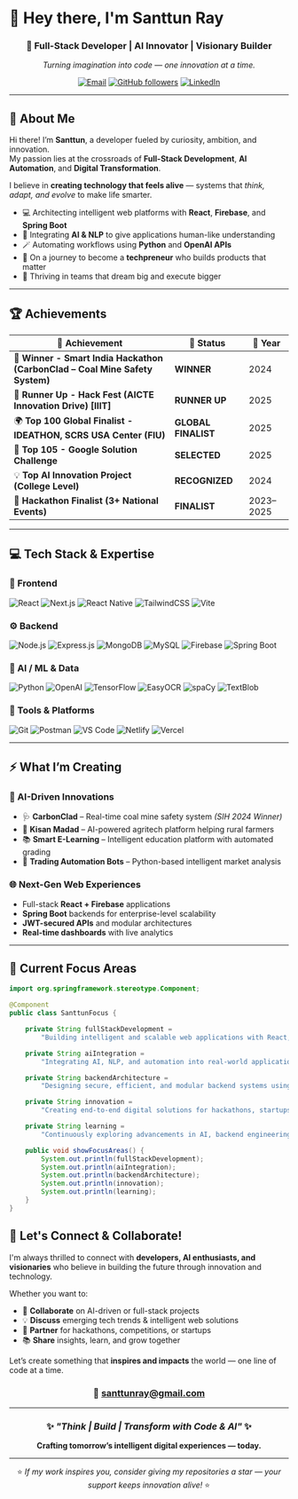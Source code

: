 # 👋 Hey there, I'm **Santtun Ray**  

<div align="center">

### 🚀 Full-Stack Developer | AI Innovator | Visionary Builder  

*Turning imagination into code — one innovation at a time.*  

[![Email](https://img.shields.io/badge/Email-santtunray%40gmail.com-red?style=flat-square&logo=gmail&logoColor=white)](mailto:santtunray@gmail.com)
[![GitHub followers](https://img.shields.io/github/followers/santtun1?label=Follow&style=flat-square&logo=github)](https://github.com/santtun1)
[![LinkedIn](https://img.shields.io/badge/LinkedIn-Santtun_Ray-blue?style=flat-square&logo=linkedin&logoColor=white)](https://linkedin.com/in/santtun-ray-9bb121289)

</div>

---

## 🧭 About Me  

Hi there! I’m **Santtun**, a developer fueled by curiosity, ambition, and innovation.  
My passion lies at the crossroads of **Full-Stack Development**, **AI Automation**, and **Digital Transformation**.  

I believe in **creating technology that feels alive** — systems that *think, adapt, and evolve* to make life smarter.  

- 💻 Architecting intelligent web platforms with **React**, **Firebase**, and **Spring Boot**  
- 🧠 Integrating **AI & NLP** to give applications human-like understanding  
- 🪄 Automating workflows using **Python** and **OpenAI APIs**  
- 🌱 On a journey to become a **techpreneur** who builds products that matter  
- 🤝 Thriving in teams that dream big and execute bigger  

---

## 🏆 Achievements  

<div align="center">

| 🏅 Achievement | 🧩 Status | 📆 Year |
|----------------|------------|--------|
| 🥇 **Winner - Smart India Hackathon (CarbonClad – Coal Mine Safety System)** | **WINNER** | 2024 |
| 🥈 **Runner Up - Hack Fest (AICTE Innovation Drive) [IIIT]** | **RUNNER UP** | 2025 |
| 🌍 **Top 100 Global Finalist - IDEATHON, SCRS USA Center (FIU)** | **GLOBAL FINALIST** | 2025 |
| 🚀 **Top 105 - Google Solution Challenge** | **SELECTED** | 2025 |
| 💡 **Top AI Innovation Project (College Level)** | **RECOGNIZED** | 2024 |
| 🤝 **Hackathon Finalist (3+ National Events)** | **FINALIST** | 2023–2025 |

</div>

---

## 💻 Tech Stack & Expertise  

### 🎨 Frontend  
![React](https://img.shields.io/badge/React-20232A?style=for-the-badge&logo=react&logoColor=61DAFB)
![Next.js](https://img.shields.io/badge/Next.js-000000?style=for-the-badge&logo=next.js&logoColor=white)
![React Native](https://img.shields.io/badge/React_Native-20232A?style=for-the-badge&logo=react&logoColor=61DAFB)
![TailwindCSS](https://img.shields.io/badge/Tailwind_CSS-38B2AC?style=for-the-badge&logo=tailwind-css&logoColor=white)
![Vite](https://img.shields.io/badge/Vite-646CFF?style=for-the-badge&logo=vite&logoColor=white)

### ⚙️ Backend  
![Node.js](https://img.shields.io/badge/Node.js-339933?style=for-the-badge&logo=node.js&logoColor=white)
![Express.js](https://img.shields.io/badge/Express.js-000000?style=for-the-badge&logo=express&logoColor=white)
![MongoDB](https://img.shields.io/badge/MongoDB-47A248?style=for-the-badge&logo=mongodb&logoColor=white)
![MySQL](https://img.shields.io/badge/MySQL-005C84?style=for-the-badge&logo=mysql&logoColor=white)
![Firebase](https://img.shields.io/badge/Firebase-ffca28?style=for-the-badge&logo=firebase&logoColor=black)
![Spring Boot](https://img.shields.io/badge/Spring_Boot-6DB33F?style=for-the-badge&logo=spring-boot&logoColor=white)

### 🤖 AI / ML & Data  
![Python](https://img.shields.io/badge/Python-3776AB?style=for-the-badge&logo=python&logoColor=white)
![OpenAI](https://img.shields.io/badge/OpenAI-412991?style=for-the-badge&logo=openai&logoColor=white)
![TensorFlow](https://img.shields.io/badge/TensorFlow-FF6F00?style=for-the-badge&logo=tensorflow&logoColor=white)
![EasyOCR](https://img.shields.io/badge/EasyOCR-FFD43B?style=for-the-badge&logoColor=black)
![spaCy](https://img.shields.io/badge/spaCy-09A3D5?style=for-the-badge&logoColor=white)
![TextBlob](https://img.shields.io/badge/TextBlob-FF4088?style=for-the-badge&logoColor=white)

### 🧰 Tools & Platforms  
![Git](https://img.shields.io/badge/Git-F05032?style=for-the-badge&logo=git&logoColor=white)
![Postman](https://img.shields.io/badge/Postman-FF6C37?style=for-the-badge&logo=postman&logoColor=white)
![VS Code](https://img.shields.io/badge/VS_Code-0078D4?style=for-the-badge&logo=visualstudiocode&logoColor=white)
![Netlify](https://img.shields.io/badge/Netlify-00C7B7?style=for-the-badge&logo=netlify&logoColor=white)
![Vercel](https://img.shields.io/badge/Vercel-000000?style=for-the-badge&logo=vercel&logoColor=white)

---

## ⚡ What I’m Creating  

### 🧠 AI-Driven Innovations  
- 🩺 **CarbonClad** – Real-time coal mine safety system *(SIH 2024 Winner)*  
- 🌾 **Kisan Madad** – AI-powered agritech platform helping rural farmers  
- 📚 **Smart E-Learning** – Intelligent education platform with automated grading  
- 🤖 **Trading Automation Bots** – Python-based intelligent market analysis  

### 🌐 Next-Gen Web Experiences  
- Full-stack **React + Firebase** applications  
- **Spring Boot** backends for enterprise-level scalability  
- **JWT-secured APIs** and modular architectures  
- **Real-time dashboards** with live analytics  

---

## 🎯 Current Focus Areas  

```java
import org.springframework.stereotype.Component;

@Component
public class SanttunFocus {

    private String fullStackDevelopment = 
        "Building intelligent and scalable web applications with React, Firebase, and Spring Boot";

    private String aiIntegration = 
        "Integrating AI, NLP, and automation into real-world applications for smarter user experiences";

    private String backendArchitecture = 
        "Designing secure, efficient, and modular backend systems using Spring Boot and REST APIs";

    private String innovation = 
        "Creating end-to-end digital solutions for hackathons, startups, and impactful projects";

    private String learning = 
        "Continuously exploring advancements in AI, backend engineering, and system design";

    public void showFocusAreas() {
        System.out.println(fullStackDevelopment);
        System.out.println(aiIntegration);
        System.out.println(backendArchitecture);
        System.out.println(innovation);
        System.out.println(learning);
    }
}
```
## 🤝 Let's Connect & Collaborate!  

I'm always thrilled to connect with **developers, AI enthusiasts, and visionaries** who believe in building the future through innovation and technology.  

Whether you want to:  
- 🚀 **Collaborate** on AI-driven or full-stack projects  
- 💡 **Discuss** emerging tech trends & intelligent web solutions  
- 🎯 **Partner** for hackathons, competitions, or startups  
- 📚 **Share** insights, learn, and grow together  

Let’s create something that **inspires and impacts** the world — one line of code at a time.  

<div align="center">

### 📧 **santtunray@gmail.com**  

---

### ✨ *"Think | Build | Transform with Code & AI"* ✨  

**Crafting tomorrow’s intelligent digital experiences — today.**  

---

⭐ *If my work inspires you, consider giving my repositories a star — your support keeps innovation alive!* ⭐  

</div>
